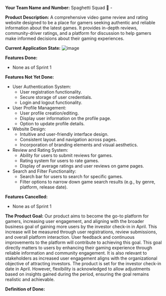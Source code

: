 **Your Team Name and Number:**
Spaghetti Squad 🍝 - 

**Product Description:**
A comprehensive video game review and rating website designed to be a place for gamers seeking authentic and reliable information about the latest games. 
It provides in-depth reviews, community-driver ratings, and a platform for discussion to help gamers make informed decisions about their gaming experiences. 


**Current Application State:**
![image](https://github.com/Akhilknowsdawae/GameScore/assets/22270009/11bb7bc5-d868-46bc-a87c-3cb93b956ef4)


**Features Done:** 
- None as of Sprint 1

**Features Not Yet Done:** 
- User Authentication System:
  - User registration functionality.
  - Secure storage of user credentials.
  - Login and logout functionality.
- User Profile Management:
  - User profile creation/editing.
  - Display user information on the profile page.
  - Option to update profile details.
- Website Design:
  - Intuitive and user-friendly interface design.
  - Consistent layout and navigation across pages.
  - Incorporation of branding elements and visual aesthetics.
- Review and Rating System:
  - Ability for users to submit reviews for games.
  - Rating system for users to rate games.
  - Display of average ratings and user reviews on game pages.
- Search and Filter Functionality:
  - Search bar for users to search for specific games.
  - Filter options to narrow down game search results (e.g., by genre, platform, release date).

**Features Cancelled:**
- None as of Sprint 1

**The Product Goal:**
Our product aims to become the go-to platform for gamers, increasing user engagement, and aligning with the broader business goal of gaining more users by the investor check-in in April.
This increase will be measured through user registrations, review submissions, and overall platform interaction. User feedback and continuous improvements to the platform will contribute to achieving this goal. 
This goal directly matters to users by enhancing their gaming experience through reliable information and community engagement. It is also relevant to stakeholders as increased user engagement aligns with the organizational objective of attracting investors. 
The product is set for the investor check-in date in April. However, flexibility is acknowledged to allow adjustments based on insights gained during the period, ensuring the goal remains realistic and achievable.


**Definition of Done:**
